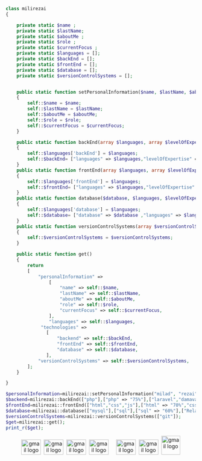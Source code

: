 ```php
class milirezai
{

    private static $name ;
    private static $lastName;
    private static $aboutMe ;
    private static $role ;
    private static $currentFocus ;
    private static $languages = []; 
    private static $backEnd = [];
    private static $frontEnd = []; 
    private static $database = []; 
    private static $versionControlSystems = [];


    public static function setPersonalInformation($name, $lastName, $aboutMe, $role, $currentFocus)
    {
        self::$name = $name;
        self::$lastName = $lastName;
        self::$aboutMe = $aboutMe;
        self::$role = $role;
        self::$currentFocus = $currentFocus;
    }

    public static function backEnd(array $languages, array $levelOfExpertise, array $frameworks, array $architecture)
    {
        self::$languages['backEnd'] = $languages;
        self::$backEnd= ["languages" => $languages,"levelOfExpertise" => $levelOfExpertise, "frameworks" =>$frameworks , "architecture" => $architecture];
    }
    public static function frontEnd(array $languages, array $levelOfExpertise, array $frameworks, array $architecture)
    {
        self::$languages['frontEnd'] = $languages;
        self::$frontEnd= ["languages" => $languages,"levelOfExpertise" => $levelOfExpertise, "frameworks" =>$frameworks , "architecture" => $architecture];
    }
    public static function database($database, $languages, $levelOfExpertise, array $architecture)
    {
        self::$languages['database'] = $languages;
        self::$database= ["database" => $database ,"languages" => $languages,"levelOfExpertise" => $levelOfExpertise,"architecture" => $architecture];
    }
    public static function versionControlSystems(array $versionControlSystems)
    {
        self::$versionControlSystems = $versionControlSystems;
    }

    public static function get()
    {
        return
        [
            "personalInformation" =>
                [
                    "name" => self::$name,
                    "lastName" => self::$lastName,
                    "aboutMe" => self::$aboutMe,
                    "role" => self::$role,
                    "currentFocus" => self::$currentFocus,
                ],
                "languages" => self::$languages,
             "technologies" =>
               [
                   "backend" => self::$backEnd,
                   "frontEnd" => self::$frontEnd,
                   "database" => self::$database,
               ],
            "versionControlSystems" => self::$versionControlSystems,
        ];
    }

}

$personalInformation=milirezai::setPersonalInformation("milad", "rezai", "junyore php developer", "php developer", "lerning");
$backend=milirezai::backEnd(["php"],["php" => "75%"],["laravel","damavand"],["mvc"]);
$frontEnd=milirezai::frontEnd(["html","css","js"],["html" => "70%","css" => "60%","js" => "45%"],[],[]);
$database=milirezai::database(["mysql"],["sql"],["sql" => "60%"],["Relational"]);
$versionControlSystems=milirezai::versionControlSystems(["git"]);
$get=milirezai::get();
print_r($get);
```
<div align="center">
  <img src="https://cdn.jsdelivr.net/gh/devicons/devicon/icons/laravel/laravel-original.svg" width="52" height="40" alt="gmail logo" />
  <img/>
  <img src="https://cdn.jsdelivr.net/gh/devicons/devicon/icons/html5/html5-original.svg" width="52" height="40" alt="gmail logo"/>
  <img/>
  <img src="https://cdn.jsdelivr.net/gh/devicons/devicon/icons/git/git-original.svg" width="52" height="40" alt="gmail logo"/>
  <img />
  <img src="https://cdn.jsdelivr.net/gh/devicons/devicon/icons/mysql/mysql-original.svg" width="52" height="40" alt="gmail logo"/>
  <img width="12" />
  <img src="https://cdn.jsdelivr.net/gh/devicons/devicon/icons/css3/css3-original.svg" width="52" height="40" alt="gmail logo"/>
  <img/>
    <img src="https://upload.wikimedia.org/wikipedia/commons/thumb/9/99/Unofficial_JavaScript_logo_2.svg/800px-Unofficial_JavaScript_logo_2.svg.png" width="52" height="40" alt="gmail logo" />
  <img/>
   <img src="https://cdn.jsdelivr.net/gh/devicons/devicon/icons/php/php-original.svg" width="50" height="50" alt="gmail logo"/>
 </div>
 <div align="center">
